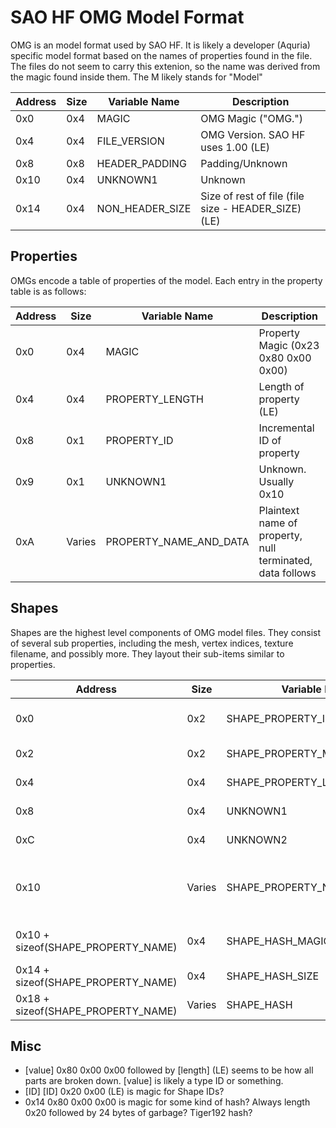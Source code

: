 # SAO HF OMG Model Format

OMG is an model format used by SAO HF.  It is likely a developer (Aquria) specific model format based on the names of properties found in the file.  The files do not seem to carry this extenion, so the name was derived from the magic found inside them.  The M likely stands for "Model"


| Address | Size | Variable Name | Description
|--|--|--|--|
0x0 | 0x4 | MAGIC | OMG Magic ("OMG.")
0x4 | 0x4 | FILE_VERSION | OMG Version.  SAO HF uses 1.00 (LE)
0x8 | 0x8 | HEADER_PADDING | Padding/Unknown
0x10 | 0x4 | UNKNOWN1 | Unknown
0x14 | 0x4 | NON_HEADER_SIZE | Size of rest of file (file size - HEADER_SIZE) (LE)


## Properties

OMGs encode a table of properties of the model.  Each entry in the property table is as follows:

| Address | Size | Variable Name | Description
|--|--|--|--|
0x0 | 0x4 | MAGIC | Property Magic (0x23 0x80 0x00 0x00)
0x4 | 0x4 | PROPERTY_LENGTH | Length of property (LE)
0x8 | 0x1 | PROPERTY_ID | Incremental ID of property
0x9 | 0x1 | UNKNOWN1 | Unknown.  Usually 0x10
0xA | Varies | PROPERTY_NAME_AND_DATA | Plaintext name of property, null terminated, data follows

## Shapes

Shapes are the highest level components of OMG model files.  They consist of several sub properties, including the mesh, vertex indices, texture filename, and possibly more.  They layout their sub-items similar to properties.

| Address | Size | Variable Name | Description
|--|--|--|--|
0x0 | 0x2 | SHAPE_PROPERTY_ID | Shape Property ID (starts at 3?)
0x2 | 0x2 | SHAPE_PROPERTY_MAGIC | Magic? (0x24 0x00)
0x4 | 0x4 | SHAPE_PROPERTY_LENGTH | Length of property (LE)
0x8 | 0x4 | UNKNOWN1 | Unknown.  Usually 0x20
0xC | 0x4 | UNKNOWN2 | Unknown.  Usually 0x20
0x10 | Varies | SHAPE_PROPERTY_NAME_AND_DATA | Plaintext name of property, null terminated, data follows
0x10 + sizeof(SHAPE_PROPERTY_NAME) | 0x4 | SHAPE_HASH_MAGIC | Magic that indicates hash????
0x14 + sizeof(SHAPE_PROPERTY_NAME) | 0x4 | SHAPE_HASH_SIZE | Hash size???? (LE)
0x18 + sizeof(SHAPE_PROPERTY_NAME) | Varies | SHAPE_HASH | Hash???? Tiger192????

## Misc 

- [value] 0x80 0x00 0x00 followed by [length] (LE) seems to be how all parts are broken down.  [value] is likely a type ID or something.
- [ID] [ID] 0x20 0x00 (LE) is magic for Shape IDs?
- 0x14 0x80 0x00 0x00 is magic for some kind of hash?  Always length 0x20 followed by 24 bytes of garbage?  Tiger192 hash?
